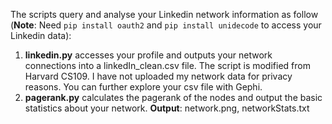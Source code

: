 The scripts query and analyse your Linkedin network information as follow (**Note**: Need `pip install oauth2` and `pip install unidecode` to access your Linkedin data):

1. **linkedin.py** accesses your profile and outputs your network connections into a linkedIn_clean.csv file. The script is modified from Harvard CS109. I have not uploaded my network data for privacy reasons. You can further explore your csv file with Gephi.
2. **pagerank.py** calculates the pagerank of the nodes and output the basic statistics about your network. **Output**: network.png, networkStats.txt
